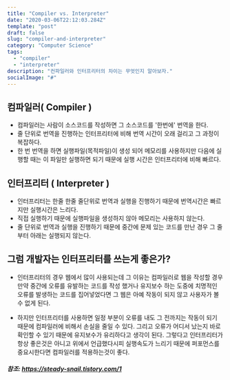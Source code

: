 ```yaml
---
title: "Compiler vs. Interpreter"
date: "2020-03-06T22:12:03.284Z"
template: "post"
draft: false
slug: "compiler-and-interpreter"
category: "Computer Science"
tags:
  - "compiler"
  - "interpreter"
description: "컨파일러와 인터프리터의 차이는 무엇인지 알아보자."
socialImage: "#"
---
```


## 컴파일러( Compiler )   
+ 컴파일러는 사람이 소스코드를 작성하면 그 소스코드를 '한번에' 번역을 한다.
+ 줄 단위로 번역을 진행하는 인터프리터에 비해 번역 시간이 오래 걸리고 그 과정이 복잡하다.
+ 한 번 번역을 하면 실행파일(목적파일)이 생성 되어 메모리를 사용하지만 다음에 실행할 때는 이 파일만 실행하면 되기 때문에 실행 시간은 인터프리터에 비해 빠르다.

## 인터프리터 ( Interpreter )
+ 인터프리터는 한줄 한줄 줄단위로 번역과 실행을 진행하기 때문에 번역시간은 빠르지만 실행시간은 느리다.
+ 직접 실행하기 때문에 실행파일을 생성하지 않아 메모리는 사용하지 않는다.
+ 줄 단위로 번역과 실행을 진행하기 때문에 중간에 문제 있는 코드를 만난 경우 그 줄부터 아래는 실행되지 않는다.

## 그럼 개발자는 인터프리터를 쓰는게 좋은가?
+ 인터프리터의 경우 웹에서 많이 사용되는데 그 이유는 컴파일러로 웹을 작성할 경우 만약 중간에 오류를 유발하는 코드를 작성 했거나 유지보수 하는 도중에 치명적인 오류를 발생하는 코드를 집어넣었다면 그 웹은 아예 작동이 되지 않고 사용자가 볼 수 없게 된다.

+ 하지만 인터프리터를 사용하면 일정 부분이 오류를 내도 그 전까지는 작동이 되기 때문에 컴파일러에 비해서 손실을 줄일 수 있다. 그리고 오류가 어디서 났는지 바로 확인할 수 있기 때문에 유지보수가 유리하다고 생각이 된다. 그렇다고 인터프리터가 항상 좋은것은 아니고 위에서 언급했다시피 실행속도가 느리기 때문에 퍼포먼스를 중요시한다면 컴파일러를 적용하는것이 좋다.   


##### 참조: https://steady-snail.tistory.com/1